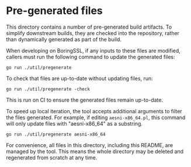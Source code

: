 # Pre-generated files

This directory contains a number of pre-generated build artifacts. To simplify
downstream builds, they are checked into the repository, rather than dynamically
generated as part of the build.

When developing on BoringSSL, if any inputs to these files are modified, callers
must run the following command to update the generated files:

    go run ./util/pregenerate

To check that files are up-to-date without updating files, run:

    go run ./util/pregenerate -check

This is run on CI to ensure the generated files remain up-to-date.

To speed up local iteration, the tool accepts additional arguments to filter the
files generated. For example, if editing `aesni-x86_64.pl`, this
command will only update files with "aesni-x86_64" as a substring.

    go run ./util/pregenerate aesni-x86_64

For convenience, all files in this directory, including this README, are managed
by the tool. This means the whole directory may be deleted and regenerated from
scratch at any time.
